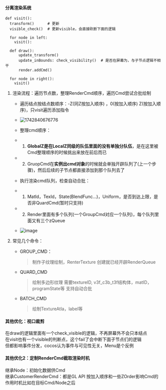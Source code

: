 #### 分离渲染系统
```
def visit():
  transform()      # 更新
  visible_check()  # 更新visible，会直接砍断下面的逻辑

  for node in left:
    visit():
  
  def draw():
      update_transform()
      update_inBounds: check_visibility()  # 是否在屏幕为，与子节点逻辑不相干
      render.addCmd()
  
  for node in right():
    visit()

```
1. 渲染流程：遍历节点数，整理RenderCmd顺序，遍历Cmd尝试合批绘制
   - 遍历结点按结点数顺序：-Z(同Z按加入顺序) ，0(按加入顺序) Z(按加入顺序)，只visit遍历添加指令
   - ![1742840676776](https://github.com/user-attachments/assets/1d5126c0-2afb-4c90-9f71-67bbce562245)
     
   - 整理cmd顺序：
   - 1. **GlobalZ是在LocalZ同级的队伍里面的没有单独分队伍**，是在这里被Cmd整理顺序的时候挑出来放在前后而已
   - 2. GruopCmd在**实例出cmd对象**的时候就会单独开辟队列了(上一个步骤)，然后后续的子节点都直接添加到那个队列去了
        
   - 执行渲染cmd队列，检查自动合批：
   - 1. MatId，TexId，State(BlendFunc...)，Uniform，是否到达上限，是否非QuardCmd(暂时只支持)
   - 2. Render里面有多个队列(一个GroupCmd对应一个队列)，每个队列里面又有三个zQueue

   - ![image](https://github.com/user-attachments/assets/435b30ca-775b-4439-8d47-7fabf53f8e89)

3. 常见几个命令：
   - GROUP_CMD：
     > 制作子纹理绘制，RenterTexture
     > 创建就已经开辟RenderQueue
   - QUARD_CMD
     > 绘制多边形纹理
     > 需要textureID, v3f_c3b_t3f结构体，matID，programState等
     > 支持自动合批
   - BATCH_CMD
     > 绘制TextureAtla，label等


#### 其他优化：视口裁剪
在draw的逻辑里面有一个check_visible的逻辑，不再屏幕外不会只本结点  
在visit也有一个visible的判断点，这个fail了会中断下面子节点们的逻辑  
但都影响事件分发，cocos认为事件与可见性无关，Menu是个反例  

#### 其他优化2：定制RenderCmd截取渲染时机
继承Node：初始化数据供Cmd  
继承CustomerRenderCmd：都是GL API
按加入顺序和一些ZOrder影响Cmd的作用时机比如在目标Cmd/Node之后
